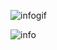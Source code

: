 ![infogif](https://user-images.githubusercontent.com/75454363/113851739-7b0fdd00-97a4-11eb-8458-0a1c15e31fe8.gif)

![info](https://user-images.githubusercontent.com/75454363/113850779-7d256c00-97a3-11eb-94eb-6c7153b47963.gif)


